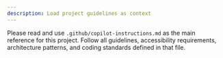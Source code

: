 ```yaml
---
description: Load project guidelines as context
---
```


Please read and use `.github/copilot-instructions.md` as the main reference for this project. Follow all guidelines, accessibility requirements, architecture patterns, and coding standards defined in that file.
